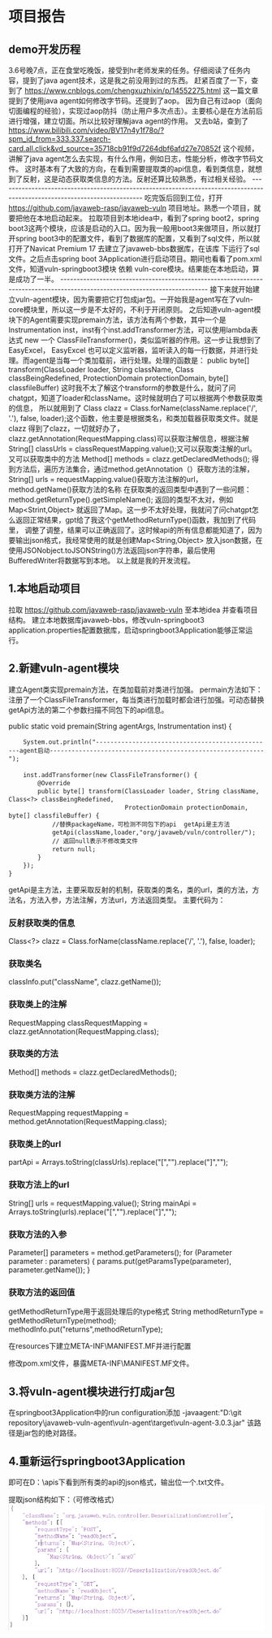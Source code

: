 # 项目报告




## demo开发历程

   3.6号晚7点，正在食堂吃晚饭，接受到hr老师发来的任务。仔细阅读了任务内容，提到了java agent技术，这是我之前没用到过的东西。
   赶紧百度了一下，查到了 https://www.cnblogs.com/chengxuzhixin/p/14552275.html 这一篇文章 提到了使用java agent如何修改字节码。还提到了aop。
   因为自己有过aop（面向切面编程的经验），实现过aop防抖（防止用户多次点击）。主要核心是在方法前后进行增强，建立切面。所以比较好理解java agent的作用。
   又去b站，查到了 https://www.bilibili.com/video/BV17n4y1f78o/?spm_id_from=333.337.search-card.all.click&vd_source=35718cb91f9d7264dbf6afd27e70852f 这个视频，讲解了java agent怎么去实现，有什么作用，例如日志，性能分析，修改字节码文件。
   这时基本有了大致的方向，在看到需要提取类的api信息，看到类信息，就想到了反射，这是动态获取类信息的方法。反射还算比较熟悉，有过相关经验。
    --------------------------------------------------------------------------------------------------------------------------
   吃完饭后回到工位，打开 https://github.com/javaweb-rasp/javaweb-vuln 项目地址。熟悉一个项目，就要把他在本地启动起来。
    拉取项目到本地idea中，看到了spring boot2，spring boot3这两个模块，应该是启动的入口。因为我一般用boot3来做项目，所以就打开spring boot3中的配置文件，看到了数据库的配置，又看到了sql文件，所以就打开了Navicat Premium 17 去建立了javaweb-bbs数据库，在该库
    下运行了sql文件。之后点击spring boot 3Application进行启动项目。期间也看看了pom.xml文件，知道vuln-springboot3模块 依赖 vuln-core模块。结果能在本地启动，算是成功了一半。
    ---------------------------------------------------------------------------------------------------------------------------
    接下来就开始建立vuln-agent模块，因为需要把它打包成jar包。一开始我是agent写在了vuln-core模块里，所以这一步是不太好的，不利于开闭原则。
    之后知道vuln-agent模块下的Agent需要实现premain方法，该方法有两个参数，其中一个是Instrumentation inst，inst有个inst.addTransformer方法，可以使用lambda表达式 new 一个 ClassFileTransformer()，类似监听器的作用。这一步让我想到了EasyExcel，
    EasyExcel 也可以定义监听器，监听读入的每一行数据，并进行处理。而agent是当每一个类加载前，进行处理。处理的函数是：
    public byte[] transform(ClassLoader loader, String className, Class<?> classBeingRedefined, ProtectionDomain protectionDomain, byte[] classfileBuffer) 
    这时我不太了解这个transform的参数是什么，就问了问chatgpt，知道了loader和className。这时候就明白了可以根据两个参数获取类的信息，
    所以就用到了 Class<?> clazz = Class.forName(className.replace('/', '.'), false, loader);这个函数，他主要是根据类名，和类加载器获取类文件。就是clazz
    得到了clazz，一切就好办了，clazz.getAnnotation(RequestMapping.class)可以获取注解信息，根据注解  String[] classUrls = classRequestMapping.value();又可以获取类注解的url。
    又可以获取类中的方法 Method[] methods = clazz.getDeclaredMethods(); 得到方法后，遍历方法集合，通过method.getAnnotation（）获取方法的注解， String[] urls = requestMapping.value()获取方法注解的url，method.getName()获取方法的名称
    在获取类的返回类型中遇到了一些问题：method.getReturnType().getSimpleName(); 返回的类型不太对，例如Map<Strint,Object> 就返回了Map。这一步不太好处理，我就问了问chatgpt怎么返回正常结果，gpt给了我这个getMethodReturnType()函数，我加到了代码里，
    调整了调整，结果可以正确返回了。这时候api的所有信息都能知道了，因为要输出json格式，我经常使用的就是创建Map<String,Object> 放入json数据，在使用JSONobject.toJSONString()方法返回json字符串，最后使用BufferedWriter将数据写到本地。
    以上就是我的开发流程。



## 1.本地启动项目

拉取 https://github.com/javaweb-rasp/javaweb-vuln 至本地idea 并查看项目结构。
建立本地数据库javaweb-bbs，修改vuln-springboot3 application.properties配置数据库，启动springboot3Application能够正常运行。

## 2.新建vuln-agent模块

建立Agent类实现premain方法，在类加载前对类进行加强。
permain方法如下：注册了一个ClassFileTransformer，每当类进行加载时都会进行加强。可动态替换getApi方法的第二个参数扫描不同包下的api信息。

public static void premain(String agentArgs, Instrumentation inst) {

        System.out.println("-------------------------------------------------agent启动-----------------------------------------------------------");

        inst.addTransformer(new ClassFileTransformer() {
            @Override
            public byte[] transform(ClassLoader loader, String className, Class<?> classBeingRedefined,
                                    ProtectionDomain protectionDomain, byte[] classfileBuffer) {
                //替换packageName，可检测不同包下的api  getApi是主方法
                getApi(className,loader,"org/javaweb/vuln/controller/");
                // 返回null表示不修改类文件
                return null;
            }
        });
    }
getApi是主方法，主要采取反射的机制，获取类的类名，类的url，类的方法，方法名，方法入参，方法注解，方法url，方法返回类型。
主要代码为：

### 反射获取类的信息

Class<?> clazz = Class.forName(className.replace('/', '.'), false, loader);   

### 获取类名

classInfo.put("className", clazz.getName());  

### 获取类上的注解

RequestMapping classRequestMapping = clazz.getAnnotation(RequestMapping.class);

### 获取类的方法

Method[] methods = clazz.getDeclaredMethods();

### 获取类方法的注解

RequestMapping requestMapping = method.getAnnotation(RequestMapping.class);

### 获取类上的url

partApi = Arrays.toString(classUrls).replace("[","").replace("]","");

### 获取方法上的url

String[] urls = requestMapping.value();
String mainApi = Arrays.toString(urls).replace("[","").replace("]","");

### 获取方法的入参

Parameter[] parameters = method.getParameters();
for (Parameter parameter : parameters) {
params.put(getParamsType(parameter), parameter.getName());
}   

### 获取方法的返回值
getMethodReturnType用于返回处理后的type格式
String methodReturnType = getMethodReturnType(method);
methodInfo.put("returns",methodReturnType);


在resources下建立META-INF\MANIFEST.MF并进行配置

修改pom.xml文件，暴露META-INF\MANIFEST.MF文件。

## 3.将vuln-agent模块进行打成jar包

在springboot3Application中的run configuration添加 -javaagent:"D:\git repository\javaweb-vuln-agent\vuln-agent\target\vuln-agent-3.0.3.jar" 该路径是jar包的绝对路径。

## 4.重新运行springboot3Application

即可在D：\\apis下看到所有类的api的json格式，输出位一个.txt文件。

提取json结构如下：（可修改格式）
![img.png](img.png)